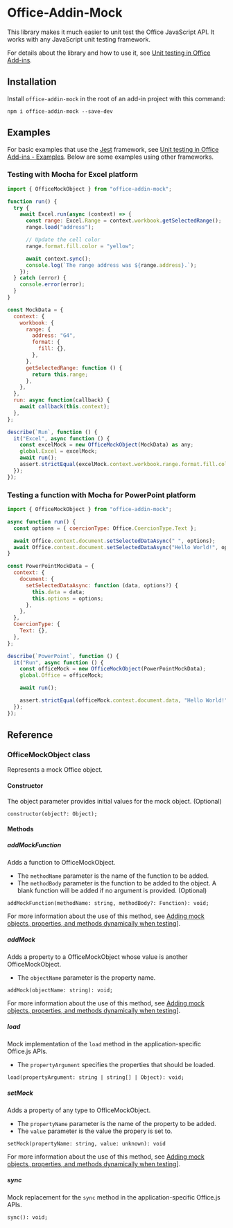 # Office-Addin-Mock

This library makes it much easier to unit test the Office JavaScript API. It works with any JavaScript unit testing framework.

For details about the library and how to use it, see [Unit testing in Office Add-ins](https://docs.microsoft.com/en-us/office/dev/add-ins/testing/unit-testing).

## Installation

Install `office-addin-mock` in the root of an add-in project with this command:

```
npm i office-addin-mock --save-dev
```

## Examples

For basic examples that use the [Jest](https://jestjs.io) framework, see [Unit testing in Office Add-ins - Examples](https://docs.microsoft.com/en-us/office/dev/add-ins/testing/unit-testing#examples). Below are some examples using other frameworks.

### Testing with Mocha for Excel platform

```Javascript
import { OfficeMockObject } from "office-addin-mock";

function run() {
  try {
    await Excel.run(async (context) => {
      const range: Excel.Range = context.workbook.getSelectedRange();
      range.load("address");

      // Update the cell color
      range.format.fill.color = "yellow";

      await context.sync();
      console.log(`The range address was ${range.address}.`);
    });
  } catch (error) {
    console.error(error);
  }
}

const MockData = {
  context: {
    workbook: {
      range: {
        address: "G4",
        format: {
          fill: {},
        },
      },
      getSelectedRange: function () {
        return this.range;
      },
    },
  },
  run: async function(callback) {
    await callback(this.context);
  },
};

describe(`Run`, function () {
  it("Excel", async function () {
    const excelMock = new OfficeMockObject(MockData) as any;
    global.Excel = excelMock;
    await run();
    assert.strictEqual(excelMock.context.workbook.range.format.fill.color, "yellow");
  });
});
```

### Testing a function with Mocha for PowerPoint platform

```Javascript
import { OfficeMockObject } from "office-addin-mock";

async function run() {
  const options = { coercionType: Office.CoercionType.Text };

  await Office.context.document.setSelectedDataAsync(" ", options);
  await Office.context.document.setSelectedDataAsync("Hello World!", options);
}

const PowerPointMockData = {
  context: {
    document: {
      setSelectedDataAsync: function (data, options?) {
        this.data = data;
        this.options = options;
      },
    },
  },
  CoercionType: {
    Text: {},
  },
};

describe(`PowerPoint`, function () {
  it("Run", async function () {
    const officeMock = new OfficeMockObject(PowerPointMockData);
    global.Office = officeMock;

    await run();

    assert.strictEqual(officeMock.context.document.data, "Hello World!");
  });
});

```

## Reference

### OfficeMockObject class

Represents a mock Office object.

#### Constructor

The object parameter provides initial values for the mock object. (Optional)

```
constructor(object?: Object); 
```

#### Methods

##### addMockFunction

Adds a function to OfficeMockObject.

- The `methodName` parameter is the name of the function to be added.
- The `methodBody` parameter is the function to be added to the object. A blank function will be added if no argument is provided. (Optional)

```
addMockFunction(methodName: string, methodBody?: Function): void;
```

For more information about the use of this method, see [Adding mock objects, properties, and methods dynamically when testing](https://docs.microsoft.com/en-us/office/dev/add-ins/testing/unit-testing#adding-mock-objects-properties-and-methods-dynamically-when-testing)].

##### addMock

Adds a property to a OfficeMockObject whose value is another OfficeMockObject.

- The `objectName` parameter is the property name.

```
addMock(objectName: string): void; 
```

For more information about the use of this method, see [Adding mock objects, properties, and methods dynamically when testing](https://docs.microsoft.com/en-us/office/dev/add-ins/testing/unit-testing#adding-mock-objects-properties-and-methods-dynamically-when-testing)].

##### load

Mock implementation of the `load` method in the application-specific Office.js APIs.

- The `propertyArgument` specifies the properties that should be loaded.  

```
load(propertyArgument: string | string[] | Object): void;
```

##### setMock

Adds a property of any type to OfficeMockObject.

- The `propertyName` parameter is the name of the property to be added.
- The `value` parameter is the value the propery is set to.

```
setMock(propertyName: string, value: unknown): void
```

For more information about the use of this method, see [Adding mock objects, properties, and methods dynamically when testing](https://docs.microsoft.com/en-us/office/dev/add-ins/testing/unit-testing#adding-mock-objects-properties-and-methods-dynamically-when-testing)].

##### sync

Mock replacement for the `sync` method in the application-specific Office.js APIs.

```
sync(): void;
```
